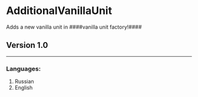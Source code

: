 # AdditionalVanillaUnit
Adds a new vanilla unit in ####vanilla unit factory!####
## Version 1.0
----
### Languages: 
1. Russian
2. English
